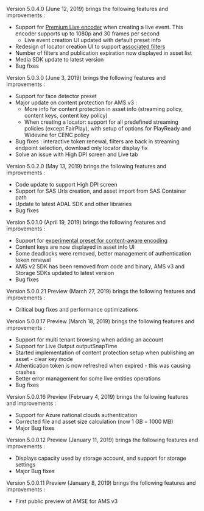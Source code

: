 Version 5.0.4.0 (June 12, 2019) brings the following features and improvements :

* Support for [Premium Live encoder](https://azure.microsoft.com/en-us/updates/premium-live-encoder-now-supports-streaming-at-1080p-and-30-frames-per-second/) when creating a live event. This encoder supports up to 1080p and 30 frames per second
  * Live event creation UI updated with default preset info
* Redesign of locator creation UI to support [associated filters](https://docs.microsoft.com/bs-latn-ba/azure/media-services/latest/filters-concept#associating-filters-with-streaming-locator)
* Number of filters and publication expiration now displayed in asset list
* Media SDK update to latest version
* Bug fixes


Version 5.0.3.0 (June 3, 2019) brings the following features and improvements :

* Support for face detector preset
* Major update on content protection for AMS v3 :
  * More info for content protection in asset info (streaming policy, content keys, content key policy)
  * When creating a locator: support for all predefined streaming policies (except FairPlay), with setup of options for PlayReady and Widevine for CENC policy
* Bug fixes : interactive token renewal, filters are back in streaming endpoint selection, download only locator display fix
* Solve an issue with High DPI screen and Live tab


Version 5.0.2.0 (May 13, 2019) brings the following features and improvements :

* Code update to support High DPI screen
* Support for SAS Urls creation, and asset import from SAS Container path
* Update to latest ADAL SDK and other librairies
* Bug fixes


Version 5.0.1.0 (April 19, 2019) brings the following features and improvements :

* Support for [experimental preset for content-aware encoding](https://docs.microsoft.com/en-us/azure/media-services/latest/cae-experimental)
* Content keys are now displayed in asset info UI
* Some deadlocks were removed, better management of authentication token renewal
* AMS v2 SDK has been removed from code and binary, AMS v3 and Storage SDKs updated to latest version
* Bug fixes


Version 5.0.0.21 Preview (March 27, 2019) brings the following features and improvements :

* Critical bug fixes and performance optimizations


Version 5.0.0.17 Preview (March 18, 2019) brings the following features and improvements :

* Support for multi tenant browsing when adding an account
* Support for Live Output outputSnapTime
* Started implementation of content protection setup when publishing an asset - clear key mode
* Athentication token is now refreshed when expired - this was causing crashes
* Better error management for some live entities operations
* Bug fixes


Version 5.0.0.16 Preview (February 4, 2019) brings the following features and improvements :

* Support for Azure national clouds authentication
* Corrected file and asset size calculation (now 1 GB = 1000 MB)
* Major Bug fixes


Version 5.0.0.12 Preview (January 11, 2019) brings the following features and improvements :

* Displays capacity used by storage account, and support for storage settings
* Major Bug fixes


Version 5.0.0.11 Preview (January 8, 2019) brings the following features and improvements :

* First public preview of AMSE for AMS v3
